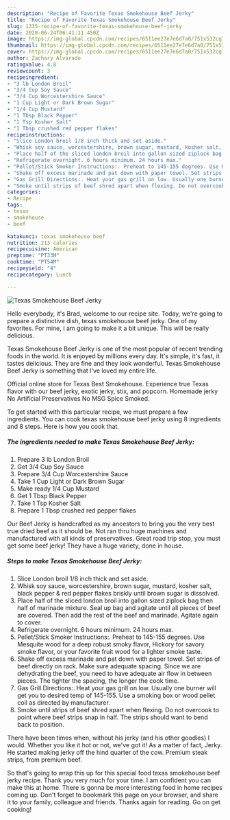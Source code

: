 ```yaml
---
description: "Recipe of Favorite Texas Smokehouse Beef Jerky"
title: "Recipe of Favorite Texas Smokehouse Beef Jerky"
slug: 1335-recipe-of-favorite-texas-smokehouse-beef-jerky
date: 2020-06-24T06:41:11.450Z
image: https://img-global.cpcdn.com/recipes/6511ee27e7e6d7a0/751x532cq70/texas-smokehouse-beef-jerky-recipe-main-photo.jpg
thumbnail: https://img-global.cpcdn.com/recipes/6511ee27e7e6d7a0/751x532cq70/texas-smokehouse-beef-jerky-recipe-main-photo.jpg
cover: https://img-global.cpcdn.com/recipes/6511ee27e7e6d7a0/751x532cq70/texas-smokehouse-beef-jerky-recipe-main-photo.jpg
author: Zachary Alvarado
ratingvalue: 4.8
reviewcount: 3
recipeingredient:
- "3 lb London Broil"
- "3/4 Cup Soy Sauce"
- "3/4 Cup Worcestershire Sauce"
- "1 Cup Light or Dark Brown Sugar"
- "1/4 Cup Mustard"
- "1 Tbsp Black Pepper"
- "1 Tsp Kosher Salt"
- "1 Tbsp crushed red pepper flakes"
recipeinstructions:
- "Slice London broil 1/8 inch thick and set aside."
- "Whisk soy sauce, worcestershire, brown sugar, mustard, kosher salt, black pepper &amp; red pepper flakes briskly until brown sugar is dissolved."
- "Place half of the sliced london broil into gallon sized ziplock bag then half of marinade mixture. Seal up bag and agitate until all pieces of beef are covered. Then add the rest of the beef and marinade. Agitate again to cover."
- "Refrigerate overnight. 6 hours minimum. 24 hours max."
- "Pellet/Stick Smoker Instructions:. Preheat to 145-155 degrees. Use Mesquite wood for a deep robust smoky flavor, Hickory for savory smoke flavor, or your favorite fruit wood for a lighter smoke taste."
- "Shake off excess marinade and pat down with paper towel. Set strips of beef directly on rack. Make sure adequate spacing. Since we are dehydrating the beef, you need to have adequate air flow in between pieces. The tighter the spacing, the longer the cook time."
- "Gas Grill Directions:. Heat your gas grill on low. Usually one burner will get you to desired temp of 145-155. Use a smoking box or wood pellet coil as directed by manufacturer."
- "Smoke until strips of beef shred apart when flexing. Do not overcook to point where beef strips snap in half. The strips should want to bend back to position."
categories:
- Recipe
tags:
- texas
- smokehouse
- beef

katakunci: texas smokehouse beef 
nutrition: 213 calories
recipecuisine: American
preptime: "PT33M"
cooktime: "PT54M"
recipeyield: "4"
recipecategory: Lunch

---
```



![Texas Smokehouse Beef Jerky](https://img-global.cpcdn.com/recipes/6511ee27e7e6d7a0/751x532cq70/texas-smokehouse-beef-jerky-recipe-main-photo.jpg)

Hello everybody, it's Brad, welcome to our recipe site. Today, we're going to prepare a distinctive dish, texas smokehouse beef jerky. One of my favorites. For mine, I am going to make it a bit unique. This will be really delicious.

Texas Smokehouse Beef Jerky is one of the most popular of recent trending foods in the world. It is enjoyed by millions every day. It's simple, it's fast, it tastes delicious. They are fine and they look wonderful. Texas Smokehouse Beef Jerky is something that I've loved my entire life.

Official online store for Texas Best Smokehouse. Experience true Texas flavor with our beef jerky, exotic jerky, stix, and popcorn. Homemade jerky No Artificial Preservatives No MSG Spice Smoked.


To get started with this particular recipe, we must prepare a few ingredients. You can cook texas smokehouse beef jerky using 8 ingredients and 8 steps. Here is how you cook that.

<!--inarticleads1-->

##### The ingredients needed to make Texas Smokehouse Beef Jerky:

1. Prepare 3 lb London Broil
1. Get 3/4 Cup Soy Sauce
1. Prepare 3/4 Cup Worcestershire Sauce
1. Take 1 Cup Light or Dark Brown Sugar
1. Make ready 1/4 Cup Mustard
1. Get 1 Tbsp Black Pepper
1. Take 1 Tsp Kosher Salt
1. Prepare 1 Tbsp crushed red pepper flakes


Our Beef Jerky is handcrafted as my ancestors to bring you the very best true dried beef as it should be. Not ran thru huge machines and manufactured with all kinds of preservatives. Great road trip stop, you must get some beef jerky! They have a huge variety, done in house. 

<!--inarticleads2-->

##### Steps to make Texas Smokehouse Beef Jerky:

1. Slice London broil 1/8 inch thick and set aside.
1. Whisk soy sauce, worcestershire, brown sugar, mustard, kosher salt, black pepper &amp; red pepper flakes briskly until brown sugar is dissolved.
1. Place half of the sliced london broil into gallon sized ziplock bag then half of marinade mixture. Seal up bag and agitate until all pieces of beef are covered. Then add the rest of the beef and marinade. Agitate again to cover.
1. Refrigerate overnight. 6 hours minimum. 24 hours max.
1. Pellet/Stick Smoker Instructions:. Preheat to 145-155 degrees. Use Mesquite wood for a deep robust smoky flavor, Hickory for savory smoke flavor, or your favorite fruit wood for a lighter smoke taste.
1. Shake off excess marinade and pat down with paper towel. Set strips of beef directly on rack. Make sure adequate spacing. Since we are dehydrating the beef, you need to have adequate air flow in between pieces. The tighter the spacing, the longer the cook time.
1. Gas Grill Directions:. Heat your gas grill on low. Usually one burner will get you to desired temp of 145-155. Use a smoking box or wood pellet coil as directed by manufacturer.
1. Smoke until strips of beef shred apart when flexing. Do not overcook to point where beef strips snap in half. The strips should want to bend back to position.


There have been times when, without his jerky (and his other goodies) I would. Whether you like it hot or not, we&#39;ve got it! As a matter of fact, Jerky. He started making jerky off the hind quarter of the cow. Premium steak strips, from premium beef. 

So that's going to wrap this up for this special food texas smokehouse beef jerky recipe. Thank you very much for your time. I am confident you can make this at home. There is gonna be more interesting food in home recipes coming up. Don't forget to bookmark this page on your browser, and share it to your family, colleague and friends. Thanks again for reading. Go on get cooking!
